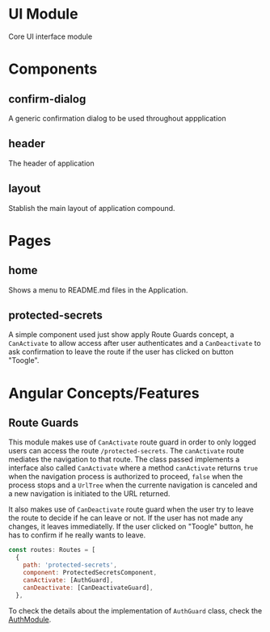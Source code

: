 UI Module
===

Core UI interface module 

# Components

## confirm-dialog

A generic confirmation dialog to be used throughout appplication

## header

The header of application

## layout

Stablish the main layout of application compound.


# Pages

## home

Shows a menu to README.md files in the Application.

## protected-secrets

A simple component used just show apply Route Guards concept, a `CanActivate` to allow access after user authenticates and a `CanDeactivate` to ask confirmation to leave the route if the user has clicked on button "Toogle".


# Angular Concepts/Features

## Route Guards

This module makes use of `CanActivate` route guard in order to only logged users can access the route `/protected-secrets`. The `canActivate` route mediates the navigation to that route. The class passed implements a interface also called `CanActivate` where a method `canActivate` returns `true` when the navigation process is authorized to proceed, `false` when the process stops and a `UrlTree` when the currente navigation is canceled and a new navigation is initiated to the URL returned.

It also makes use of `CanDeactivate` route guard when the user try to leave the route to decide if he can leave or not. If the user has not made any changes, it leaves immediatelly. If the user clicked on "Toogle" button, he has to confirm if he really wants to leave.

```javascript
const routes: Routes = [
  {
    path: 'protected-secrets',
    component: ProtectedSecretsComponent,
    canActivate: [AuthGuard],
    canDeactivate: [CanDeactivateGuard],
  },
```

To check the details about the implementation of `AuthGuard` class, check the [AuthModule](/home/home_auth).
